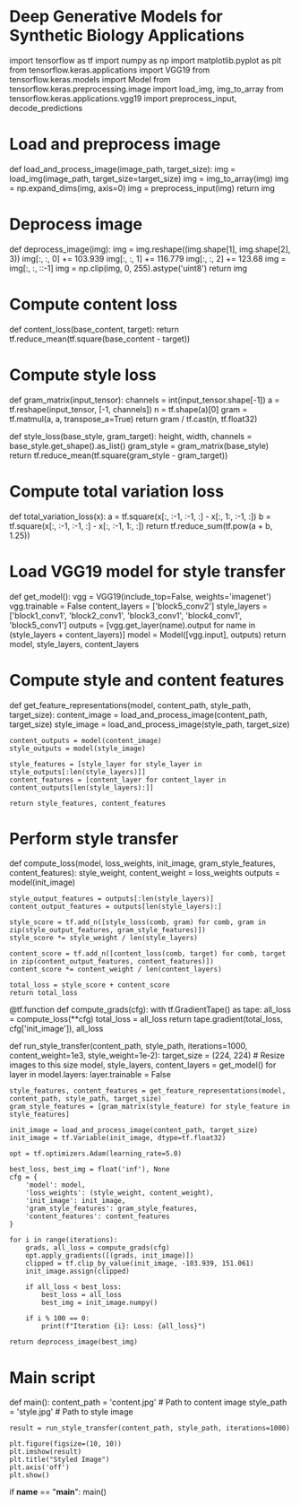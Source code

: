 # Deep Generative Models for Synthetic Biology Applications
import tensorflow as tf
import numpy as np
import matplotlib.pyplot as plt
from tensorflow.keras.applications import VGG19
from tensorflow.keras.models import Model
from tensorflow.keras.preprocessing.image import load_img, img_to_array
from tensorflow.keras.applications.vgg19 import preprocess_input, decode_predictions

# Load and preprocess image
def load_and_process_image(image_path, target_size):
    img = load_img(image_path, target_size=target_size)
    img = img_to_array(img)
    img = np.expand_dims(img, axis=0)
    img = preprocess_input(img)
    return img

# Deprocess image
def deprocess_image(img):
    img = img.reshape((img.shape[1], img.shape[2], 3))
    img[:, :, 0] += 103.939
    img[:, :, 1] += 116.779
    img[:, :, 2] += 123.68
    img = img[:, :, ::-1]
    img = np.clip(img, 0, 255).astype('uint8')
    return img

# Compute content loss
def content_loss(base_content, target):
    return tf.reduce_mean(tf.square(base_content - target))

# Compute style loss
def gram_matrix(input_tensor):
    channels = int(input_tensor.shape[-1])
    a = tf.reshape(input_tensor, [-1, channels])
    n = tf.shape(a)[0]
    gram = tf.matmul(a, a, transpose_a=True)
    return gram / tf.cast(n, tf.float32)

def style_loss(base_style, gram_target):
    height, width, channels = base_style.get_shape().as_list()
    gram_style = gram_matrix(base_style)
    return tf.reduce_mean(tf.square(gram_style - gram_target))

# Compute total variation loss
def total_variation_loss(x):
    a = tf.square(x[:, :-1, :-1, :] - x[:, 1:, :-1, :])
    b = tf.square(x[:, :-1, :-1, :] - x[:, :-1, 1:, :])
    return tf.reduce_sum(tf.pow(a + b, 1.25))

# Load VGG19 model for style transfer
def get_model():
    vgg = VGG19(include_top=False, weights='imagenet')
    vgg.trainable = False
    content_layers = ['block5_conv2'] 
    style_layers = ['block1_conv1', 'block2_conv1', 'block3_conv1', 'block4_conv1', 'block5_conv1']
    outputs = [vgg.get_layer(name).output for name in (style_layers + content_layers)]
    model = Model([vgg.input], outputs)
    return model, style_layers, content_layers

# Compute style and content features
def get_feature_representations(model, content_path, style_path, target_size):
    content_image = load_and_process_image(content_path, target_size)
    style_image = load_and_process_image(style_path, target_size)

    content_outputs = model(content_image)
    style_outputs = model(style_image)

    style_features = [style_layer for style_layer in style_outputs[:len(style_layers)]]
    content_features = [content_layer for content_layer in content_outputs[len(style_layers):]]

    return style_features, content_features

# Perform style transfer
def compute_loss(model, loss_weights, init_image, gram_style_features, content_features):
    style_weight, content_weight = loss_weights
    outputs = model(init_image)

    style_output_features = outputs[:len(style_layers)]
    content_output_features = outputs[len(style_layers):]

    style_score = tf.add_n([style_loss(comb, gram) for comb, gram in zip(style_output_features, gram_style_features)])
    style_score *= style_weight / len(style_layers)

    content_score = tf.add_n([content_loss(comb, target) for comb, target in zip(content_output_features, content_features)])
    content_score *= content_weight / len(content_layers)

    total_loss = style_score + content_score
    return total_loss

@tf.function
def compute_grads(cfg):
    with tf.GradientTape() as tape:
        all_loss = compute_loss(**cfg)
    total_loss = all_loss
    return tape.gradient(total_loss, cfg['init_image']), all_loss

def run_style_transfer(content_path, style_path, iterations=1000, content_weight=1e3, style_weight=1e-2):
    target_size = (224, 224)  # Resize images to this size
    model, style_layers, content_layers = get_model()
    for layer in model.layers:
        layer.trainable = False

    style_features, content_features = get_feature_representations(model, content_path, style_path, target_size)
    gram_style_features = [gram_matrix(style_feature) for style_feature in style_features]

    init_image = load_and_process_image(content_path, target_size)
    init_image = tf.Variable(init_image, dtype=tf.float32)

    opt = tf.optimizers.Adam(learning_rate=5.0)

    best_loss, best_img = float('inf'), None
    cfg = {
        'model': model,
        'loss_weights': (style_weight, content_weight),
        'init_image': init_image,
        'gram_style_features': gram_style_features,
        'content_features': content_features
    }

    for i in range(iterations):
        grads, all_loss = compute_grads(cfg)
        opt.apply_gradients([(grads, init_image)])
        clipped = tf.clip_by_value(init_image, -103.939, 151.061)
        init_image.assign(clipped)

        if all_loss < best_loss:
            best_loss = all_loss
            best_img = init_image.numpy()

        if i % 100 == 0:
            print(f"Iteration {i}: Loss: {all_loss}")

    return deprocess_image(best_img)

# Main script
def main():
    content_path = 'content.jpg'  # Path to content image
    style_path = 'style.jpg'  # Path to style image

    result = run_style_transfer(content_path, style_path, iterations=1000)

    plt.figure(figsize=(10, 10))
    plt.imshow(result)
    plt.title("Styled Image")
    plt.axis('off')
    plt.show()

if __name__ == "__main__":
    main()
